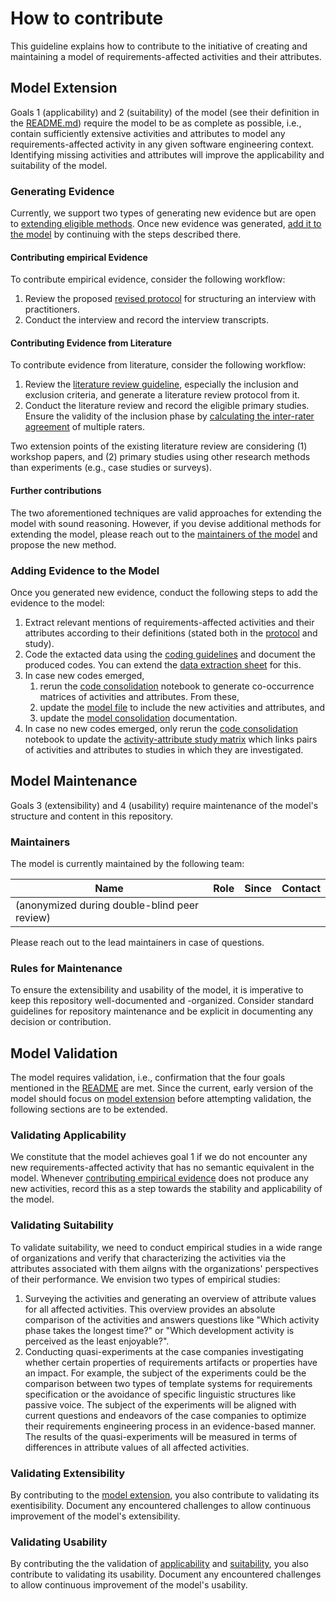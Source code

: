 # How to contribute

This guideline explains how to contribute to the initiative of creating and maintaining a model of requirements-affected activities and their attributes.

## Model Extension

Goals 1 (applicability) and 2 (suitability) of the model (see their definition in the [README.md](README.md)) require the model to be as complete as possible, i.e., contain sufficiently extensive activities and attributes to model any requirements-affected activity in any given software engineering context. Identifying missing activities and attributes will improve the applicability and suitability of the model.

### Generating Evidence

Currently, we support two types of generating new evidence but are open to [extending eligible methods](#further-contributions). Once new evidence was generated, [add it to the model](#adding-evidence-to-the-model) by continuing with the steps described there.

#### Contributing empirical Evidence

To contribute empirical evidence, consider the following workflow:

1. Review the proposed [revised protocol](./1-data-collection/interview-study/revised-interview-proposal.md) for structuring an interview with practitioners.
2. Conduct the interview and record the interview transcripts.

#### Contributing Evidence from Literature

To contribute evidence from literature, consider the following workflow:

1. Review the [literature review guideline](./1-data-collection/experimentation-literature/review-guideline.pdf), especially the inclusion and exclusion criteria, and generate a literature review protocol from it.
2. Conduct the literature review and record the eligible primary studies. Ensure the validity of the inclusion phase by [calculating the inter-rater agreement](./1-data-collection/experimentation-literature/validity_inclusion.ipynb) of multiple raters.

Two extension points of the existing literature review are considering (1) workshop papers, and (2) primary studies using other research methods than experiments (e.g., case studies or surveys). 

#### Further contributions

The two aforementioned techniques are valid approaches for extending the model with sound reasoning. However, if you devise additional methods for extending the model, please reach out to the [maintainers of the model](#maintainers) and propose the new method.

### Adding Evidence to the Model

Once you generated new evidence, conduct the following steps to add the evidence to the model:

1. Extract relevant mentions of requirements-affected activities and their attributes according to their definitions (stated both in the [protocol](./1-data-collection/interview-study/revised-interview-proposal.md) and study).
2. Code the extacted data using the [coding guidelines](./2-data-coding/meta-model-coding-guideline.pdf) and document the produced codes. You can extend the [data extraction sheet](./2-data-coding/r3a-data-extraction.xlsx) for this.
3. In case new codes emerged,
    1. rerun the [code consolidation](./3-model-construction/code-consolidation.ipynb) notebook to generate co-occurrence matrices of activities and attributes. From these,
    2. update the [model file](./3-model-construction/models/graphml/r3a-v2-minimized.graphml) to include the new activities and attributes, and
    3. update the [model consolidation](./3-model-construction/model-consolidation.md) documentation.
4. In case no new codes emerged, only rerun the [code consolidation](./3-model-construction/code-consolidation.ipynb) notebook to update the [activity-attribute study matrix](./3-model-construction/activity-attribute-studies.xlsx) which links pairs of activities and attributes to studies in which they are investigated.

## Model Maintenance

Goals 3 (extensibility) and 4 (usability) require maintenance of the model's structure and content in this repository. 

### Maintainers

The model is currently maintained by the following team:

| Name | Role | Since | Contact |
|---|---|---|---|
| (anonymized during double-blind peer review) | | | |

Please reach out to the lead maintainers in case of questions.

### Rules for Maintenance

To ensure the extensibility and usability of the model, it is imperative to keep this repository well-documented and -organized. Consider standard guidelines for repository maintenance and be explicit in documenting any decision or contribution.

## Model Validation

The model requires validation, i.e., confirmation that the four goals mentioned in the [README](README.md) are met. Since the current, early version of the model should focus on [model extension](#model-extension) before attempting validation, the following sections are to be extended.

### Validating Applicability

We constitute that the model achieves goal 1 if we do not encounter any new requirements-affected activity that has no semantic equivalent in the model. Whenever [contributing empirical evidence](#contributing-empirical-evidence) does not produce any new activities, record this as a step towards the stability and applicability of the model.

### Validating Suitability

To validate suitability, we need to conduct empirical studies in a wide range of organizations and verify that characterizing the activities via the attributes associated with them ailgns with the organizations' perspectives of their performance. We envision two types of empirical studies:

1. Surveying the activities and generating an overview of attribute values for all affected activities.
This overview provides an absolute comparison of the activities and answers questions like "Which activity phase takes the longest time?" or "Which development activity is perceived as the least enjoyable?".
2. Conducting quasi-experiments at the case companies investigating whether certain properties of requirements artifacts or properties have an impact. For example, the subject of the experiments could be the comparison between two types of template systems for requirements specification or the avoidance of specific linguistic structures like passive voice. The subject of the experiments will be aligned with current questions and endeavors of the case companies to optimize their requirements engineering process in an evidence-based manner. The results of the quasi-experiments will be measured in terms of differences in attribute values of all affected activities.

### Validating Extensibility

By contributing to the [model extension](#model-extension), you also contribute to validating its exentisibility. Document any encountered challenges to allow continuous improvement of the model's extensibility.

### Validating Usability

By contributing the the validation of [applicability](#validating-applicability) and [suitability](#validating-suitability), you also contribute to validating its usability. Document any encountered challenges to allow continuous improvement of the model's usability.
